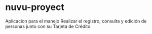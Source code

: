 # nuvu-proyect
Aplicacion para el manejo Realizar el registro, consulta y edición de personas junto con su Tarjeta de Crédito

